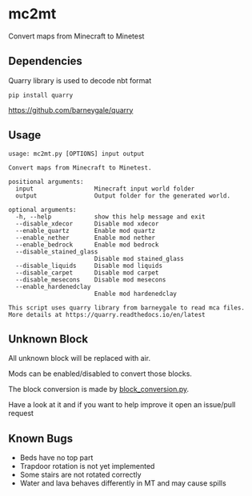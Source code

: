 # mc2mt
Convert maps from Minecraft to Minetest

## Dependencies

Quarry library is used to decode nbt format 

`pip install quarry` 

https://github.com/barneygale/quarry

## Usage
```
usage: mc2mt.py [OPTIONS] input output

Convert maps from Minecraft to Minetest.

positional arguments:
  input                 Minecraft input world folder
  output                Output folder for the generated world.

optional arguments:
  -h, --help            show this help message and exit
  --disable_xdecor      Disable mod xdecor
  --enable_quartz       Enable mod quartz
  --enable_nether       Enable mod nether
  --enable_bedrock      Enable mod bedrock
  --disable_stained_glass
                        Disable mod stained_glass
  --disable_liquids     Disable mod liquids
  --disable_carpet      Disable mod carpet
  --disable_mesecons    Disable mod mesecons
  --enable_hardenedclay
                        Enable mod hardenedclay

This script uses quarry library from barneygale to read mca files. More details at https://quarry.readthedocs.io/en/latest
```

## Unknown Block

All unknown block will be replaced with air.

Mods can be enabled/disabled to convert those blocks.

The block conversion is made by [block_conversion.py](block_conversion.py).

Have a look at it and if you want to help improve it open an issue/pull request

## Known Bugs

+ Beds have no top part
+ Trapdoor rotation is not yet implemented
+ Some stairs are not rotated correctly
+ Water and lava behaves differently in MT and may cause spills

